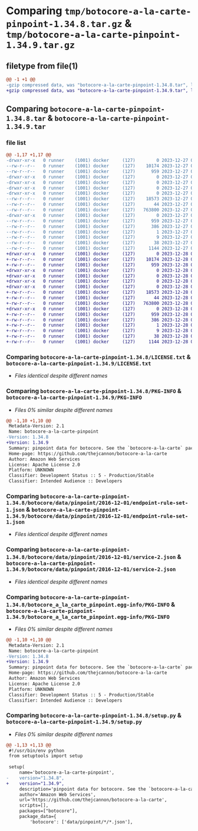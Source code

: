 # Comparing `tmp/botocore-a-la-carte-pinpoint-1.34.8.tar.gz` & `tmp/botocore-a-la-carte-pinpoint-1.34.9.tar.gz`

## filetype from file(1)

```diff
@@ -1 +1 @@
-gzip compressed data, was "botocore-a-la-carte-pinpoint-1.34.8.tar", last modified: Wed Dec 27 01:06:50 2023, max compression
+gzip compressed data, was "botocore-a-la-carte-pinpoint-1.34.9.tar", last modified: Thu Dec 28 01:06:52 2023, max compression
```

## Comparing `botocore-a-la-carte-pinpoint-1.34.8.tar` & `botocore-a-la-carte-pinpoint-1.34.9.tar`

### file list

```diff
@@ -1,17 +1,17 @@
-drwxr-xr-x   0 runner    (1001) docker     (127)        0 2023-12-27 01:06:50.563340 botocore-a-la-carte-pinpoint-1.34.8/
--rw-r--r--   0 runner    (1001) docker     (127)    10174 2023-12-27 01:06:50.000000 botocore-a-la-carte-pinpoint-1.34.8/LICENSE.txt
--rw-r--r--   0 runner    (1001) docker     (127)      959 2023-12-27 01:06:50.563340 botocore-a-la-carte-pinpoint-1.34.8/PKG-INFO
-drwxr-xr-x   0 runner    (1001) docker     (127)        0 2023-12-27 01:06:50.563340 botocore-a-la-carte-pinpoint-1.34.8/botocore/
-drwxr-xr-x   0 runner    (1001) docker     (127)        0 2023-12-27 01:06:50.563340 botocore-a-la-carte-pinpoint-1.34.8/botocore/data/
-drwxr-xr-x   0 runner    (1001) docker     (127)        0 2023-12-27 01:06:50.563340 botocore-a-la-carte-pinpoint-1.34.8/botocore/data/pinpoint/
-drwxr-xr-x   0 runner    (1001) docker     (127)        0 2023-12-27 01:06:50.563340 botocore-a-la-carte-pinpoint-1.34.8/botocore/data/pinpoint/2016-12-01/
--rw-r--r--   0 runner    (1001) docker     (127)    18573 2023-12-27 01:06:29.000000 botocore-a-la-carte-pinpoint-1.34.8/botocore/data/pinpoint/2016-12-01/endpoint-rule-set-1.json
--rw-r--r--   0 runner    (1001) docker     (127)       44 2023-12-27 01:06:29.000000 botocore-a-la-carte-pinpoint-1.34.8/botocore/data/pinpoint/2016-12-01/examples-1.json
--rw-r--r--   0 runner    (1001) docker     (127)   763800 2023-12-27 01:06:29.000000 botocore-a-la-carte-pinpoint-1.34.8/botocore/data/pinpoint/2016-12-01/service-2.json
-drwxr-xr-x   0 runner    (1001) docker     (127)        0 2023-12-27 01:06:50.563340 botocore-a-la-carte-pinpoint-1.34.8/botocore_a_la_carte_pinpoint.egg-info/
--rw-r--r--   0 runner    (1001) docker     (127)      959 2023-12-27 01:06:50.000000 botocore-a-la-carte-pinpoint-1.34.8/botocore_a_la_carte_pinpoint.egg-info/PKG-INFO
--rw-r--r--   0 runner    (1001) docker     (127)      386 2023-12-27 01:06:50.000000 botocore-a-la-carte-pinpoint-1.34.8/botocore_a_la_carte_pinpoint.egg-info/SOURCES.txt
--rw-r--r--   0 runner    (1001) docker     (127)        1 2023-12-27 01:06:50.000000 botocore-a-la-carte-pinpoint-1.34.8/botocore_a_la_carte_pinpoint.egg-info/dependency_links.txt
--rw-r--r--   0 runner    (1001) docker     (127)        9 2023-12-27 01:06:50.000000 botocore-a-la-carte-pinpoint-1.34.8/botocore_a_la_carte_pinpoint.egg-info/top_level.txt
--rw-r--r--   0 runner    (1001) docker     (127)       38 2023-12-27 01:06:50.563340 botocore-a-la-carte-pinpoint-1.34.8/setup.cfg
--rw-r--r--   0 runner    (1001) docker     (127)     1144 2023-12-27 01:06:50.000000 botocore-a-la-carte-pinpoint-1.34.8/setup.py
+drwxr-xr-x   0 runner    (1001) docker     (127)        0 2023-12-28 01:06:52.234361 botocore-a-la-carte-pinpoint-1.34.9/
+-rw-r--r--   0 runner    (1001) docker     (127)    10174 2023-12-28 01:06:51.000000 botocore-a-la-carte-pinpoint-1.34.9/LICENSE.txt
+-rw-r--r--   0 runner    (1001) docker     (127)      959 2023-12-28 01:06:52.234361 botocore-a-la-carte-pinpoint-1.34.9/PKG-INFO
+drwxr-xr-x   0 runner    (1001) docker     (127)        0 2023-12-28 01:06:52.230361 botocore-a-la-carte-pinpoint-1.34.9/botocore/
+drwxr-xr-x   0 runner    (1001) docker     (127)        0 2023-12-28 01:06:52.230361 botocore-a-la-carte-pinpoint-1.34.9/botocore/data/
+drwxr-xr-x   0 runner    (1001) docker     (127)        0 2023-12-28 01:06:52.230361 botocore-a-la-carte-pinpoint-1.34.9/botocore/data/pinpoint/
+drwxr-xr-x   0 runner    (1001) docker     (127)        0 2023-12-28 01:06:52.230361 botocore-a-la-carte-pinpoint-1.34.9/botocore/data/pinpoint/2016-12-01/
+-rw-r--r--   0 runner    (1001) docker     (127)    18573 2023-12-28 01:06:26.000000 botocore-a-la-carte-pinpoint-1.34.9/botocore/data/pinpoint/2016-12-01/endpoint-rule-set-1.json
+-rw-r--r--   0 runner    (1001) docker     (127)       44 2023-12-28 01:06:26.000000 botocore-a-la-carte-pinpoint-1.34.9/botocore/data/pinpoint/2016-12-01/examples-1.json
+-rw-r--r--   0 runner    (1001) docker     (127)   763800 2023-12-28 01:06:26.000000 botocore-a-la-carte-pinpoint-1.34.9/botocore/data/pinpoint/2016-12-01/service-2.json
+drwxr-xr-x   0 runner    (1001) docker     (127)        0 2023-12-28 01:06:52.234361 botocore-a-la-carte-pinpoint-1.34.9/botocore_a_la_carte_pinpoint.egg-info/
+-rw-r--r--   0 runner    (1001) docker     (127)      959 2023-12-28 01:06:52.000000 botocore-a-la-carte-pinpoint-1.34.9/botocore_a_la_carte_pinpoint.egg-info/PKG-INFO
+-rw-r--r--   0 runner    (1001) docker     (127)      386 2023-12-28 01:06:52.000000 botocore-a-la-carte-pinpoint-1.34.9/botocore_a_la_carte_pinpoint.egg-info/SOURCES.txt
+-rw-r--r--   0 runner    (1001) docker     (127)        1 2023-12-28 01:06:52.000000 botocore-a-la-carte-pinpoint-1.34.9/botocore_a_la_carte_pinpoint.egg-info/dependency_links.txt
+-rw-r--r--   0 runner    (1001) docker     (127)        9 2023-12-28 01:06:52.000000 botocore-a-la-carte-pinpoint-1.34.9/botocore_a_la_carte_pinpoint.egg-info/top_level.txt
+-rw-r--r--   0 runner    (1001) docker     (127)       38 2023-12-28 01:06:52.234361 botocore-a-la-carte-pinpoint-1.34.9/setup.cfg
+-rw-r--r--   0 runner    (1001) docker     (127)     1144 2023-12-28 01:06:51.000000 botocore-a-la-carte-pinpoint-1.34.9/setup.py
```

### Comparing `botocore-a-la-carte-pinpoint-1.34.8/LICENSE.txt` & `botocore-a-la-carte-pinpoint-1.34.9/LICENSE.txt`

 * *Files identical despite different names*

### Comparing `botocore-a-la-carte-pinpoint-1.34.8/PKG-INFO` & `botocore-a-la-carte-pinpoint-1.34.9/PKG-INFO`

 * *Files 0% similar despite different names*

```diff
@@ -1,10 +1,10 @@
 Metadata-Version: 2.1
 Name: botocore-a-la-carte-pinpoint
-Version: 1.34.8
+Version: 1.34.9
 Summary: pinpoint data for botocore. See the `botocore-a-la-carte` package for more info.
 Home-page: https://github.com/thejcannon/botocore-a-la-carte
 Author: Amazon Web Services
 License: Apache License 2.0
 Platform: UNKNOWN
 Classifier: Development Status :: 5 - Production/Stable
 Classifier: Intended Audience :: Developers
```

### Comparing `botocore-a-la-carte-pinpoint-1.34.8/botocore/data/pinpoint/2016-12-01/endpoint-rule-set-1.json` & `botocore-a-la-carte-pinpoint-1.34.9/botocore/data/pinpoint/2016-12-01/endpoint-rule-set-1.json`

 * *Files identical despite different names*

### Comparing `botocore-a-la-carte-pinpoint-1.34.8/botocore/data/pinpoint/2016-12-01/service-2.json` & `botocore-a-la-carte-pinpoint-1.34.9/botocore/data/pinpoint/2016-12-01/service-2.json`

 * *Files identical despite different names*

### Comparing `botocore-a-la-carte-pinpoint-1.34.8/botocore_a_la_carte_pinpoint.egg-info/PKG-INFO` & `botocore-a-la-carte-pinpoint-1.34.9/botocore_a_la_carte_pinpoint.egg-info/PKG-INFO`

 * *Files 0% similar despite different names*

```diff
@@ -1,10 +1,10 @@
 Metadata-Version: 2.1
 Name: botocore-a-la-carte-pinpoint
-Version: 1.34.8
+Version: 1.34.9
 Summary: pinpoint data for botocore. See the `botocore-a-la-carte` package for more info.
 Home-page: https://github.com/thejcannon/botocore-a-la-carte
 Author: Amazon Web Services
 License: Apache License 2.0
 Platform: UNKNOWN
 Classifier: Development Status :: 5 - Production/Stable
 Classifier: Intended Audience :: Developers
```

### Comparing `botocore-a-la-carte-pinpoint-1.34.8/setup.py` & `botocore-a-la-carte-pinpoint-1.34.9/setup.py`

 * *Files 0% similar despite different names*

```diff
@@ -1,13 +1,13 @@
 #!/usr/bin/env python
 from setuptools import setup
 
 setup(
     name='botocore-a-la-carte-pinpoint',
-    version="1.34.8",
+    version="1.34.9",
     description='pinpoint data for botocore. See the `botocore-a-la-carte` package for more info.',
     author='Amazon Web Services',
     url='https://github.com/thejcannon/botocore-a-la-carte',
     scripts=[],
     packages=["botocore"],
     package_data={
         'botocore': ['data/pinpoint/*/*.json'],
```

